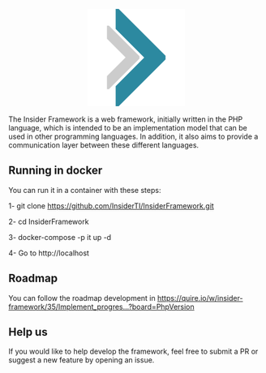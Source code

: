 <p align="center">
  <img src="https://github.com/InsiderTI/InsiderFramework/blob/0.2.1-rc2/web/android-chrome-192x192.png?raw=true">
</p>

The Insider Framework is a web framework, initially written in the PHP language, which is intended to be an implementation model that can be used in other programming languages. In addition, it also aims to provide a communication layer between these different languages.

## Running in docker
You can run it in a container with these steps:

1- git clone https://github.com/InsiderTI/InsiderFramework.git

2- cd InsiderFramework

3- docker-compose -p it up -d

4- Go to http://localhost

## Roadmap

You can follow the roadmap development in
https://quire.io/w/insider-framework/35/Implement_progres...?board=PhpVersion

## Help us

If you would like to help develop the framework, feel free to submit a PR or suggest a new feature by opening an issue.

